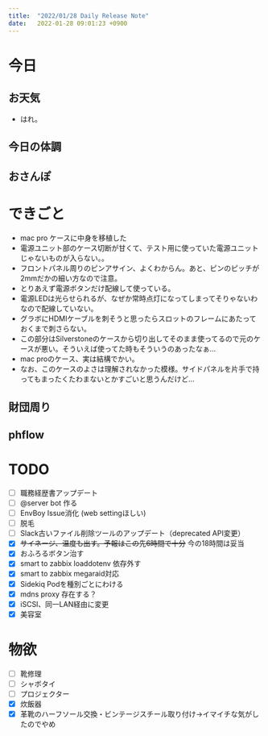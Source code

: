 ```yaml
---
title:  "2022/01/28 Daily Release Note"
date:   2022-01-28 09:01:23 +0900
---
```

# 今日

## お天気

* はれ。

## 今日の体調

## おさんぽ


# できごと

* mac pro ケースに中身を移植した
* 電源ユニット部のケース切断が甘くて、テスト用に使っていた電源ユニットじゃないものが入らない。。
* フロントパネル周りのピンアサイン、よくわからん。あと、ピンのピッチが2mmだかの細い方なので注意。
* とりあえず電源ボタンだけ配線して使っている。
* 電源LEDは光らせられるが、なぜか常時点灯になってしまってそりゃないわなので配線していない。
* グラボにHDMIケーブルを刺そうと思ったらスロットのフレームにあたっておくまで刺さらない。
* この部分はSilverstoneのケースから切り出してそのまま使ってるので元のケースが悪い。そういえば使ってた時もそういうのあったなぁ…
* mac proのケース、実は結構でかい。
* なお、このケースのよさは理解されなかった模様。サイドパネルを片手で持ってもまったくたわまないとかすごいと思うんだけど…

## 財団周り


## phflow


# TODO 

- [ ] 職務経歴書アップデート
- [ ] @server bot 作る
- [ ] EnvBoy Issue消化 (web settingほしい)
- [ ] 脱毛
- [ ] Slack古いファイル削除ツールのアップデート（deprecated API変更）
- [x] ~~サイネージ、温度も出す。予報はこの先6時間で十分~~ 今の18時間は妥当
- [x] おふろるボタン治す
- [x] smart to zabbix loaddotenv 依存外す
- [x] smart to zabbix megaraid対応
- [x] Sidekiq Podを種別ごとにわける
- [x] mdns proxy 存在する？
- [x] iSCSI、同一LAN経由に変更
- [x] 美容室

# 物欲

- [ ] 靴修理
- [ ] シャボタイ
- [ ] プロジェクター
- [x] 炊飯器
- [x] 革靴のハーフソール交換・ビンテージスチール取り付け→イマイチな気がしたのでやめ

